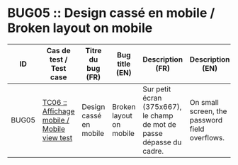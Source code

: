 BUG05 :: Design cassé en mobile / Broken layout on mobile
=========================================================

| ID    | Cas de test / Test case                  | Titre du bug (FR)      | Bug title (EN)          | Description (FR)                                                      | Description (EN)                               | Gravité / Severity | Statut / Status |
|-------|------------------------------------------|------------------------|-------------------------|-----------------------------------------------------------------------|------------------------------------------------|--------------------|-----------------|
| BUG05 | [TC06 :: Affichage mobile / Mobile view test](../tests/tc06.md) | Design cassé en mobile | Broken layout on mobile | Sur petit écran (375x667), le champ de mot de passe dépasse du cadre. | On small screen, the password field overflows. | Moyenne / Medium   | Ouvert / Open   |

